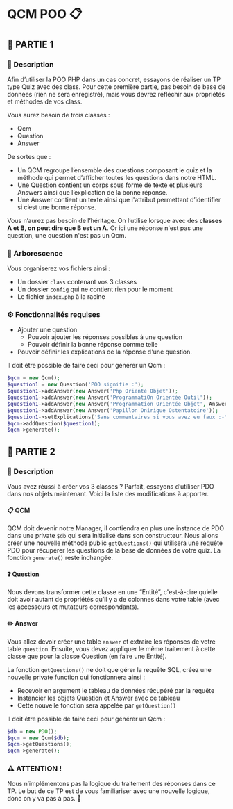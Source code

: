 ﻿# QCM POO 📋

## 🚀 PARTIE 1

### 📌 Description
Afin d’utiliser la POO PHP dans un cas concret, essayons de réaliser un TP type Quiz avec des class. Pour cette première partie, pas besoin de base de données (rien ne sera enregistré), mais vous devrez réfléchir aux propriétés et méthodes de vos class.

Vous aurez besoin de trois classes :
- Qcm
- Question
- Answer

De sortes que :
- Un QCM regroupe l’ensemble des questions composant le quiz et la méthode qui permet d’afficher toutes les questions dans notre HTML.
- Une Question contient un corps sous forme de texte et plusieurs Answers ainsi que l’explication de la bonne réponse.
- Une Answer contient un texte ainsi que l'attribut permettant d’identifier si c’est une bonne réponse.

Vous n’aurez pas besoin de l’héritage. On l’utilise lorsque avec des **classes A et B, on peut dire que B est un A**. Or ici une réponse n'est pas une question, une question n'est pas un Qcm.

### 🌳 Arborescence
Vous organiserez vos fichiers ainsi :
- Un dossier `class` contenant vos 3 classes
- Un dossier `config` qui ne contient rien pour le moment
- Le fichier `index.php` à la racine

### ⚙️ Fonctionnalités requises
- Ajouter une question
    - Pouvoir ajouter les réponses possibles à une question
    - Pouvoir définir la bonne réponse comme telle
- Pouvoir définir les explications de la réponse d'une question.

Il doit être possible de faire ceci pour générer un Qcm :
```php
$qcm = new Qcm();
$question1 = new Question('POO signifie :');
$question1->addAnswer(new Answer('Php Orienté Objet'));
$question1->addAnswer(new Answer('ProgrammatiOn Orientée Outil'));
$question1->addAnswer(new Answer('Programmation Orientée Objet', Answer::BONNE_REPONSE));
$question1->addAnswer(new Answer('Papillon Onirique Ostentatoire'));
$question1->setExplications('Sans commentaires si vous avez eu faux :-°');
$qcm->addQuestion($question1);
$qcm->generate();
```

## 🚀 PARTIE 2

### 📌 Description

Vous avez réussi à créer vos 3 classes ? Parfait, essayons d’utiliser PDO dans nos objets maintenant. Voici la liste des modifications à apporter.

#### 📋 QCM

QCM doit devenir notre Manager, il contiendra en plus une instance de PDO dans une private `$db` qui sera initialisé dans son constructeur. Nous allons créer une nouvelle méthode public `getQuestions()` qui utilisera une requête PDO pour récupérer les questions de la base de données de votre quiz. La fonction `generate()` reste inchangée.

#### ❓ Question

Nous devons transformer cette classe en une “Entité”, c'est-à-dire qu’elle doit avoir autant de propriétés qu’il y a de colonnes dans votre table (avec les accesseurs et mutateurs correspondants).

#### ✏️ Answer

Vous allez devoir créer une table `answer` et extraire les réponses de votre table `question`. Ensuite, vous devez appliquer le même traitement à cette classe que pour la classe Question (en faire une Entité).

La fonction `getQuestions()` ne doit que gérer la requête SQL, créez une nouvelle private function qui fonctionnera ainsi :
- Recevoir en argument le tableau de données récupéré par la requête
- Instancier les objets Question et Answer avec ce tableau
- Cette nouvelle fonction sera appelée par `getQuestion()`

Il doit être possible de faire ceci pour générer un Qcm :
```php
$db = new PDO();
$qcm = new Qcm($db);
$qcm->getQuestions();
$qcm->generate();
```

### ⚠️ ATTENTION !

Nous n’implémentons pas la logique du traitement des réponses dans ce TP. Le but de ce TP est de vous familiariser avec une nouvelle logique, donc on y va pas à pas. 🚀
